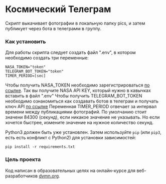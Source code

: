# Космический Телеграм

Скрипт выкачивает фотографии в локальную папку pics, и затем публикует через бота в телеграмм в группу.

### Как установить

Для работы скрипта следует создать файл ".env", в котором необходимо создать три переменные:

```
NASA_TOKEN="token"
TELEGRAM_BOT_TOKEN="token"
TIMER_PERIOD=[sec]
```

Чтобы получить NASA_TOKEN необходимо зарегистрироваться [по ссылке](https://api.nasa.gov/#apod). Так вы получите NASA API KEY, который нужно в кавычках вставить в файл ".env"
Чтобы получить TELEGRAM_BOT_TOKEN необходимо ознакомиться как создавать ботов в телеграм и получать ключ API [по ссылке](https://way23.ru/%D1%80%D0%B5%D0%B3%D0%B8%D1%81%D1%82%D1%80%D0%B0%D1%86%D0%B8%D1%8F-%D0%B1%D0%BE%D1%82%D0%B0-%D0%B2-telegram/)
Переменная TIMER_PERIOD отвечает за интервал времени между публикациями фотографий. По умолчанию стоит значени 84300 (секунд), если никакое значение не указывать. Но если хочется быстрее, измените значение на нужное количество секунд.


Python3 должен быть уже установлен. 
Затем используйте `pip` (или `pip3`, есть есть конфликт с Python2) для установки зависимостей:
```
pip install -r requirements.txt
```

### Цель проекта

Код написан в образовательных целях на онлайн-курсе для веб-разработчиков [dvmn.org](https://dvmn.org/).
